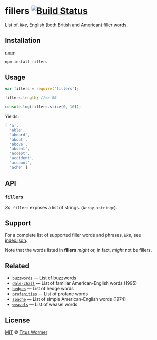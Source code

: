 # fillers [![Build Status][travis-badge]][travis]

List of, _like_, English (both British and American) filler words.

## Installation

[npm][]:

```bash
npm install fillers
```

## Usage

```js
var fillers = require('fillers');

fillers.length; //=> 80

console.log(fillers.slice(0, 10));
```

Yields:

```js
[ 'a',
  'able',
  'aboard',
  'about',
  'above',
  'absent',
  'accept',
  'accident',
  'account',
  'ache' ]
```

## API

### `fillers`

_So_, `fillers` exposes a list of strings. (`Array.<string>`).

## Support

For a complete list of supported filler words and phrases, _like_, see
[index.json][data].

Note that the words listed in **fillers** _might_ or, in fact, _might_
not be fillers.

## Related

*   [`buzzwords`](https://github.com/wooorm/buzzwords)
    — List of buzzwords
*   [`dale-chall`](https://github.com/wooorm/dale-chall)
    — List of familiar American-English words (1995)
*   [`hedges`](https://github.com/wooorm/hedges)
    — List of hedge words
*   [`profanities`](https://github.com/wooorm/profanities)
    — List of profane words
*   [`spache`](https://github.com/wooorm/spache)
    — List of simple American-English words (1974)
*   [`weasels`](https://github.com/wooorm/weasels)
    — List of weasel words

## License

[MIT][license] © [Titus Wormer][author]

<!-- Definitions -->

[travis-badge]: https://img.shields.io/travis/words/fillers.svg

[travis]: https://travis-ci.org/words/fillers

[npm]: https://docs.npmjs.com/cli/install

[license]: LICENSE

[author]: http://wooorm.com

[data]: index.json
